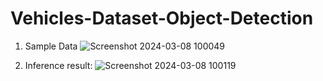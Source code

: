 # Vehicles-Dataset-Object-Detection
1. Sample Data
![Screenshot 2024-03-08 100049](https://github.com/Oybek0407/Vehicles-Dataset-Object-Detection/assets/121758616/c2eafc26-3f30-4a10-a0d5-6807d5d5db97)



3. Inference result:
![Screenshot 2024-03-08 100119](https://github.com/Oybek0407/Vehicles-Dataset-Object-Detection/assets/121758616/ebf05b13-10ac-479e-a2a2-eb3f2781a9b2)
